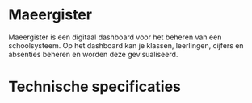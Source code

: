 # Maeergister
Maeergister is een digitaal dashboard voor het beheren van een schoolsysteem.
Op het dashboard kan je klassen, leerlingen, cijfers en absenties beheren en worden deze gevisualiseerd.

# Technische specificaties
